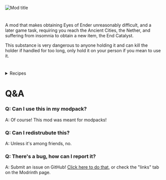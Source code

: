![Mod title](https://kckarnige.github.io/res/oyeb.png)
#

A mod that makes obtaining Eyes of Ender unreasonably difficult, and a later game task, requiring you reach the Ancient Cities, the Nether, and suffering from insomnia to obtain a new item, the End Catalyst.

This substance is very dangerous to anyone holding it and can kill the holder if handled for too long, only hold it on your person if you mean to use it.


#
<details>
  <summary>Recipes</summary>
  
![End Catalyst recipe](https://raw.githubusercontent.com/kckarnige/OpenYourEye/main/oyerecipe.png)

![Eye of Ender recipe](https://raw.githubusercontent.com/kckarnige/OpenYourEye/main/oyerecipe2.png)
  
</details>

#

# Q&A 

### Q: Can I use this in my modpack?
A: Of course! This mod was meant for modpacks!

### Q: Can I redistrubute this?
A: Unless it's among friends, no.

### Q: There's a bug, how can I report it?
A: Submit an issue on GitHub! [Click here to do that](https://github.com/kckarnige/OpenYourEye/labels), or check the "links" tab on the Modrinth page.